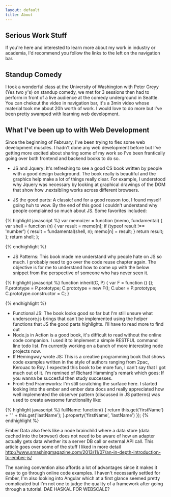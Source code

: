 ```yaml
---
layout: default
title: About
---
```

## Serious Work Stuff

If you're here and interested to learn more about my work in industry or academia, I'd recommend you follow the links to the left on the navigation bar.

## Standup Comedy

I took a wonderful class at the University of Washington with Peter Greyy (Yes two y's) on standup comedy, we met for 3 sessions then had to perform in front of a live audience at the comedy underground in Seattle. You can chekout the video in navigation bar, it's a 3min video whose material took me about 20h worth of work. I would love to do more but I've been pretty swamped with learning web development.

## What I've been up to with Web Development

Since the beginning of February, I've been trying to flex some web development muscles. I hadn't done any web development before but I've getting more excited about sharing some of my work so I've been frantically going over both frontend and backend books to do so. 

* JS and Jquery: It's refreshing to see a good CS book written by people with a good design background. The book really is beautiful and the graphics help make a lot of things really clear. For example, I understood why Jquery was necessary by looking at graphical drawings of the DOM that show how .nextsibling works across different browsers.

* JS the good parts: A classic! and for a good reason too, I found myself going huh to wow. By the end of this good I couldn't understand why people complained so much about JS. Some favorites included:

{% highlight javascript %}
   var memoizer = function (memo, fundamental) {
        var shell = function (n) {
            var result = memo[n];
            if (typeof result !== 'number') {
                result = fundamental(shell, n);
                memo[n] = result;
            }
            return result;
        };
        return shell;
    };

{% endhighlight %}


* JS Patterns: This book made me understand why people hate on JS so much. I probably need to go over the code reuse chapter again. The objective is for me to understand how to come up with the below snippet from the perspective of someone who has never seen it.

{% highlight javascript %}
function inherit(C, P) {
var F = function () {};
 F.prototype = P.prototype;
 C.prototype = new F();
 C.uber = P.prototype;
 C.prototype.constructor = C;
}

{% endhighlight %}
* Functional JS: The book looks good so far but I'm still unsure what underscore.js brings that can't be implemented using the helper functions that JS the good parts highlights. I'll have to read more to find out
* Node.js in Action is a good book, it's difficult to read without the online code companion. I used it to implement a simple RESTFUL command line todo list. I'm currently working on a bunch of more interesting node projects now. 
* If Hemingway wrote JS: This is a creative programming book that shows code examples written in the style of authors ranging from 2pac, Kerouac to Roy. I expected this book to be more fun, I can't say that I got much out of it. I'm remined of Richard Hamming's remark which goes: If you wanna be succesful then study successes.
* Front-End Frameworks: I'm still scratching the surface here. I started looking into the ember and ember data docs and really appreciated how well implemented the observer pattern (discussed in JS patterns) was used to create awesome functionality like:

{% highlight javascript  %}
fullName: function() {
    return this.get('firstName') + ' ' + this.get('lastName');
  }.property('firstName', 'lastName')
});
{% endhighlight %}

Ember Data also feels like a node brainchild where a data store (data cached into the browser) does not need to be aware of how an adapter actually gets data whether its a server DB call or external API call. This article goes over some of the stuff I liked in more detail http://www.smashingmagazine.com/2013/11/07/an-in-depth-introduction-to-ember-js/

The naming convention also affords a lot of advantages since it makes it easy to go through online code examples. I haven't necessarily settled for Ember, I'm also looking into Angular which at a first glance seemed pretty complicated but I'm not one to judge the quality of a framework after going through a tutorial. DAE HASKAL FOR WEBSCALE?
